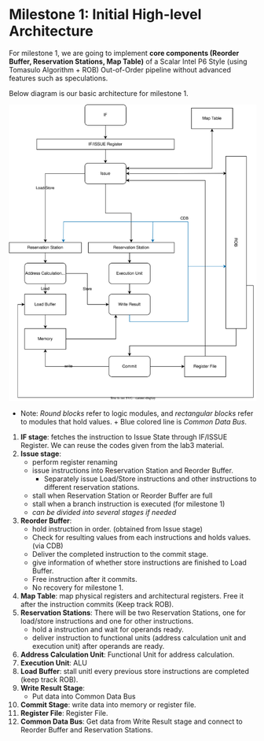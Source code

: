 # Milestone 1: Initial High-level Architecture
For milestone 1, we are going to implement **core components (Reorder Buffer, Reservation Stations, Map Table)** of a Scalar Intel P6 Style (using Tomasulo Algorithm + ROB) Out-of-Order pipeline without advanced features such as speculations.

Below diagram is our basic architecture for milestone 1. 

![Alt text](./highlevel_arch.drawio.svg)

* Note: *Round blocks* refer to logic modules, and *rectangular blocks* refer to modules that hold values. + Blue colored line is *Common Data Bus*.

1. **IF stage**: fetches the instruction to Issue State through IF/ISSUE Register. We can reuse the codes given from the lab3 material.
2. **Issue stage**: 
    - perform register renaming 
    - issue instructions into Reservation Station and Reorder Buffer.
        - Separately issue Load/Store instructions and other instructions to different reservation stations.
    - stall when Reservation Station or Reorder Buffer are full
    - stall when a branch instruction is executed (for milestone 1)
    - *can be divided into several stages if needed*
3. **Reorder Buffer**: 
    - hold instruction in order. (obtained from Issue stage)
    - Check for resulting values from each instructions and holds values. (via CDB)
    - Deliver the completed instruction to the commit stage.
    - give information of whether store instructions are finished to Load Buffer.
    - Free instruction after it commits.
    - No recovery for milestone 1.
4. **Map Table**: map physical registers and architectural registers. Free it after the instruction commits (Keep track ROB).
5. **Reservation Stations**: There will be two Reservation Stations, one for load/store instructions and one for other instructions.
    - hold a instruction and wait for operands ready.
    - deliver instruction to functional units (address calculation unit and execution unit) after operands are ready.
6. **Address Calculation Unit**: Functional Unit for address calculation.
7. **Execution Unit**: ALU  
8. **Load Buffer**: stall unitl every previous store instructions are completed (keep track ROB).
9. **Write Result Stage**:  
    - Put data into Common Data Bus
10. **Commit Stage**: write data into memory or register file.
11. **Register File**: Register File.
12. **Common Data Bus**: Get data from Write Result stage and connect to Reorder Buffer and Reservation Stations.